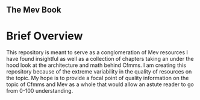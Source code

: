## The Mev Book

# Brief Overview 

This repository is meant to serve as a conglomeration of Mev resources I have found insightful as well as a collection of chapters taking an under the hood look at the architecture and math behind Cfmms. I am creating this repository because of the extreme variability in the quality of resources on the topic. My hope is to provide a focal point of quality information on the topic of Cfmms and Mev as a whole that would allow an astute reader to go from 0-100 understanding.  
